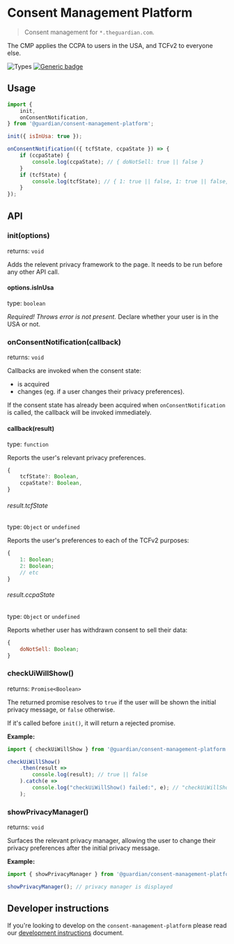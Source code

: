 # Consent Management Platform

> Consent management for `*.theguardian.com`.

The CMP applies the CCPA to users in the USA, and TCFv2 to everyone else.

![Types](https://img.shields.io/npm/types/@guardian/consent-management-platform)
[![Generic badge](https://img.shields.io/badge/google-chat-259082.svg)](https://chat.google.com/room/AAAAhlhgDTU)

## Usage

```js
import {
    init,
    onConsentNotification,
} from '@guardian/consent-management-platform';

init({ isInUsa: true });

onConsentNotification(({ tcfState, ccpaState }) => {
    if (ccpaState) {
        console.log(ccpaState); // { doNotSell: true || false }
    }
    if (tcfState) {
        console.log(tcfState); // { 1: true || false, 1: true || false, ... }
    }
});
```

## API

### init(options)

returns: `void`

Adds the relevent privacy framework to the page. It needs to be run before any other API call.

#### options.isInUsa

type: `boolean`

_Required! Throws error is not present._ Declare whether your user is in the USA or not.

### onConsentNotification(callback)

returns: `void`

Callbacks are invoked when the consent state:

-   is acquired
-   changes (eg. if a user changes their privacy preferences).

If the consent state has already been acquired when `onConsentNotification` is called, the callback will be invoked immediately.

#### callback(result)

type: `function`

Reports the user's relevant privacy preferences.

```js
{
    tcfState?: Boolean,
    ccpaState?: Boolean,
}
```

###### result.tcfState

type: `Object` or `undefined`

Reports the user's preferences to each of the TCFv2 purposes:

```js
{
    1: Boolean;
    2: Boolean;
    // etc
}
```

###### result.ccpaState

type: `Object` or `undefined`

Reports whether user has withdrawn consent to sell their data:

```js
{
    doNotSell: Boolean;
}
```

### checkUiWillShow()

returns: `Promise<Boolean>`

The returned promise resolves to `true` if the user will be shown the initial privacy message, or `false` otherwise.

If it's called before `init()`, it will return a rejected promise.

**Example:**

```js
import { checkUiWillShow } from '@guardian/consent-management-platform';

checkUiWillShow()
    .then(result =>
        console.log(result); // true || false
    ).catch(e =>
        console.log("checkUiWillShow() failed:", e); // "checkUiWillShow() failed: called before init()"
    );
```

### showPrivacyManager()

returns: `void`

Surfaces the relevant privacy manager, allowing the user to change their privacy preferences after the initial privacy message.

**Example:**

```js
import { showPrivacyManager } from '@guardian/consent-management-platform';

showPrivacyManager(); // privacy manager is displayed
```

## Developer instructions

If you're looking to develop on the `consent-management-platform` please read our [development instructions](docs/01-development-instructions.md) document.
